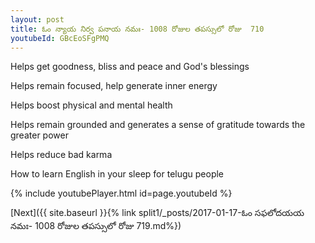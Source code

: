 ```yaml
---
layout: post
title: ఓం న్యాయ నిర్వ పనాయ నమః- 1008 రోజుల తపస్సులో రోజు  710
youtubeId: GBcEoSFgPMQ
---
```

 
 
Helps get goodness, bliss and peace and God's blessings
 
Helps remain focused, help generate inner energy 
 
Helps boost physical and mental health 
 
Helps remain grounded and generates a sense of gratitude towards the greater power 
 
Helps reduce bad karma
 
How to learn English in your sleep for telugu people
 
 
 
 


{% include youtubePlayer.html id=page.youtubeId %}
 
[Next]({{ site.baseurl }}{% link split1/_posts/2017-01-17-ఓం సఫలోదయయ నమః- 1008 రోజుల తపస్సులో రోజు  719.md%})
 
